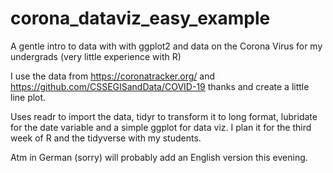 # corona_dataviz_easy_example
A gentle intro to data with with ggplot2 and data on the Corona Virus for my undergrads (very little experience with R)

I use the data from https://coronatracker.org/ and https://github.com/CSSEGISandData/COVID-19 thanks and create a little line plot.

Uses readr to import the data, tidyr to transform it to long format, lubridate for the date variable and a simple ggplot for data viz.
I plan it for the third week of R and the tidyverse with my students.

Atm in German (sorry) will probably add an English version this evening.



